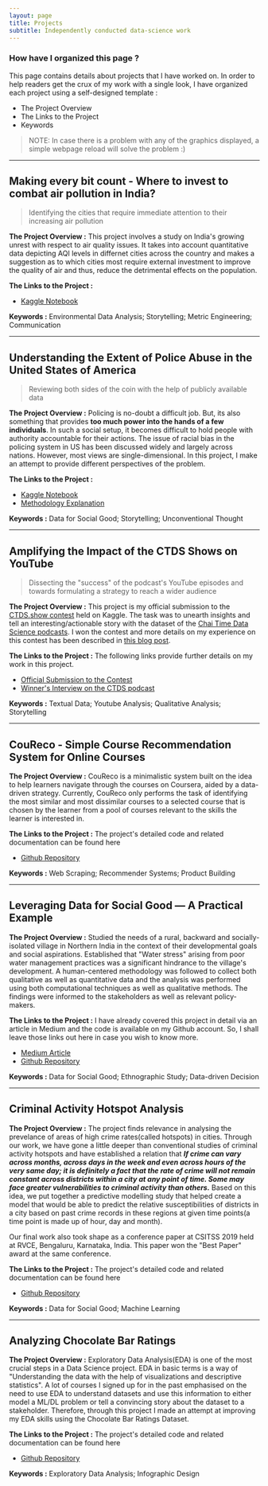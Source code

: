 ```yaml
---
layout: page
title: Projects
subtitle: Independently conducted data-science work
---
```


### How have I organized this page ?
This page contains details about projects that I have worked on. In order to help readers get the crux of my work with a single look, I have organized each project using a self-designed template :
- The Project Overview
- The Links to the Project
- Keywords

> NOTE: In case there is a problem with any of the graphics displayed, a simple webpage reload will solve the problem :)

---

## Making every bit count - Where to invest to combat air pollution in India?
> Identifying the cities that require immediate attention to their increasing air pollution

**The Project Overview :** 
This project involves a study on India's growing unrest with respect to air quality issues. It takes into account quantitative data depicting AQI levels in differnet cities across the country and makes a suggestion as to which cities most require external investment to improve the quality of air and thus, reduce the detrimental effects on the population.

**The Links to the Project :** 
- [Kaggle Notebook](https://www.kaggle.com/thedatabeast/where-to-invest-to-combat-air-pollution-in-india)

**Keywords :** Environmental Data Analysis; Storytelling; Metric Engineering; Communication

---

## Understanding the Extent of Police Abuse in the United States of America
> Reviewing both sides of the coin with the help of publicly available data

**The Project Overview :**
Policing is no-doubt a difficult job. But, its also something that provides **too much power into the hands of a few individuals**. In such a social setup, it becomes difficult to hold people with authority accountable for their actions. The issue of racial bias in the policing system in US has been discussed widely and largely across nations. However, most views are single-dimensional. In this project, I make an attempt to provide different perspectives of the problem.   

**The Links to the Project :** 
- [Kaggle Notebook](https://www.kaggle.com/thedatabeast/understanding-the-extent-of-police-abuse-in-the-us)
- [Methodology Explanation](https://ry05.github.io/2020-08-30-us-police-abuse/)

**Keywords :**  Data for Social Good; Storytelling; Unconventional Thought

---

## Amplifying the Impact of the CTDS Shows on YouTube
> Dissecting the "success" of the podcast's YouTube episodes and towards formulating a strategy to reach a wider audience

**The Project Overview :**
This project is my official submission to the [CTDS.show contest](https://www.kaggle.com/rohanrao/chai-time-data-science/discussion/156137) held on Kaggle. The task was to unearth insights and tell an interesting/actionable story with the dataset of the [Chai Time Data Science podcasts](https://chaitimedatascience.com/). I won the contest and more details on my experience on this contest has been described in [this blog post](https://ry05.github.io/2020-07-25-making-perfect-chai/).  

**The Links to the Project :** 
The following links provide further details on my work in this project.  

- [Official Submission to the Contest](https://www.kaggle.com/thedatabeast/making-perfect-chai-and-other-tales)
- [Winner's Interview on the CTDS podcast](https://www.youtube.com/watch?v=6RrZyQoG1lY)

**Keywords :**  Textual Data; Youtube Analysis; Qualitative Analysis; Storytelling

---

## CouReco - Simple Course Recommendation System for Online Courses

**The Project Overview :**
CouReco is a minimalistic system built on the idea to help learners navigate through the courses on Coursera, aided by a data-driven strategy. Currently, CouReco only performs the task of identifying the most similar and most dissimilar courses to a selected course that is chosen by the learner from a pool of courses relevant to the skills the learner is interested in.

**The Links to the Project :**
The project's detailed code and related documentation can be found here

- [Github Repository](https://github.com/ry05/couReco)

**Keywords :**  Web Scraping; Recommender Systems; Product Building

---

## Leveraging Data for Social Good — A Practical Example

**The Project Overview :**
Studied the needs of a rural, backward and socially-isolated village in Northern India in the context of their developmental goals and social aspirations. Established that "Water stress" arising from poor water management practices was a significant hindrance to the village's development. A human-centered methodology was followed to collect both qualitative as well as quantitative data and the analysis was performed using both computational techniques as well as qualitative methods. The findings were informed to the stakeholders as well as relevant policy-makers.

**The Links to the Project :**
I have already covered this project in detail via an article in Medium and the code is available on my Github account. So, I shall leave those links out here in case you wish to know more.

- [Medium Article](http://bit.ly/village-data-analysis)
- [Github Repository](https://github.com/ry05/Live-in-Labs-Analysis)

**Keywords :**  Data for Social Good; Ethnographic Study; Data-driven Decision

---

## Criminal Activity Hotspot Analysis

**The Project Overview :**
The project finds relevance in analysing the prevelance of areas of high crime rates(called hotspots) in cities. Through our work, we have gone a little deeper than conventional studies of criminal activity hotspots and have established a relation that ***If crime can vary across months, across days in the week and even across hours of the very same day; it is definitely a fact that the rate of crime will not remain constant across districts within a city at any point of time. Some may face greater vulnerabilities to criminal activity than others.*** Based on this idea, we put together a predictive modelling study that helped create a model that would be able to predict the relative susceptibilities of districts in a city based on past crime records in these regions at given time points(a time point is made up of hour, day and month).  

Our final work also took shape as a conference paper at CSITSS 2019 held at RVCE, Bengaluru, Karnataka, India. This paper won the "Best Paper" award at the same conference.

**The Links to the Project :**
The project's detailed code and related documentation can be found here

- [Github Repository](https://github.com/ry05/Criminal-Activity-Hotspots)

**Keywords :** Data for Social Good; Machine Learning

---

## Analyzing Chocolate Bar Ratings

**The Project Overview :**
Exploratory Data Analysis(EDA) is one of the most crucial steps in a Data Science project. EDA in basic terms is a way of "Understanding the data with the help of visualizations and descriptive statistics". A lot of courses I signed up for in the past emphasised on the need to use EDA to understand datasets and use this information to either model a ML/DL problem or tell a convincing story about the dataset to a stakeholder.
Therefore, through this project I made an attempt at improving my EDA skills using the Chocolate Bar Ratings Dataset.

**The Links to the Project :**
The project's detailed code and related documentation can be found here

- [Github Repository](https://github.com/ry05/Chocolate-Bar-Analysis)

**Keywords :** Exploratory Data Analysis; Infographic Design

